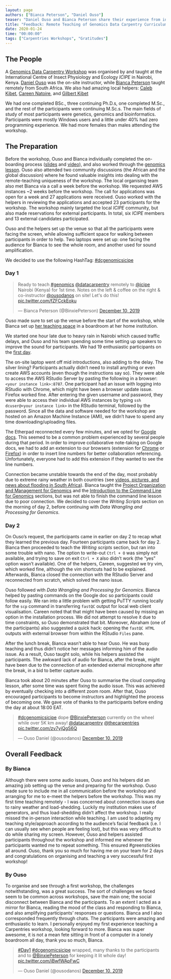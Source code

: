 ```yaml
---
layout: page
authors: ["Bianca Peterson", "Daniel Ouso"]
teaser: "Daniel Ouso and Bianca Peterson share their experience from instructing a Genomics workshop in Nairobi, Kenya in December 2019"
title: "Feedback: Remote Teaching of Genomics Data Carpentry Curriculum"
date: 2020-01-24
time: "00:00:00"
tags: ["Carpentries Workshops", "Gratitudes"]
---
```


## The People

A [Genomics Data Carpentry Workshop](https://mbbu.github.io/2019-12-10_ICIPE_dc/) was organised by and taught at the International Centre of Insect Physiology and Ecology _ICIPE_ in Nairobi, Kenya. [Daniel Ouso](https://twitter.com/ousodanos) was the on-site instructor, while [Bianca Peterson](https://twitter.com/BinxiePeterson) taught remotely from South Africa. We also had amazing local helpers: [Caleb Kibet](https://twitter.com/Calkibet), [Careen Natoire](https://twitter.com/joy_ikunyua), and [Gilbert Kibet](https://twitter.com/KIBETkg)

We had one completed BSc., three continuing Ph.D.s, one completed M.Sc., and the rest of the participants were continuing M.Sc.s. The main fields of study of most participants were genetics, genomics and bioinformatics. Participants were mostly Windows users and a little under 40% had zero programming experience. We had more females than males attending the workshop. 


## The Preparation

Before the workshop, Ouso and Bianca individually completed the on-boarding process ([slides](https://docs.google.com/presentation/d/1fLlT2lPv32DqCFpRPPdHZBNHiQTpK79wd5Z3nsFwL3s/edit#slide=id.p) and [video](https://www.youtube.com/watch?v=zgdutO5tejo)), and also worked through the [genomics lesson](https://datacarpentry.org/genomics-workshop/). Ouso also attended two community discussions (the African and the global discussion) where he found valuable insights into dealing with the remote-teaching uniqueness of the workshop. The local organising team also met Bianca via a call a week before the workshop. We requested AWS instances ~2 weeks before the workshop. The call for applications was open for a week and 27 applications were received. Ouso worked with the helpers in reviewing the applications and accepted 23 participants for the workshop. The workshop mainly targeted the local  _ICIPE_ community, but also made reservations for external participants. In total, six _ICIPE_ members and 13 external candidates participated. 

Ouso and the helpers set up the venue so that all the participants were facing the screen, while allowing sufficient space for walking between participants in order to help. Two laptops were set up: one facing the audience for Bianca to see the whole room, and another used for sound amplification. 

We decided to use the following HashTag: [#dcgenomicsicipe](https://twitter.com/hashtag/dcgenomicsicipe)

### Day 1

<blockquote class="twitter-tweet"><p lang="en" dir="ltr">Ready to teach <a href="https://twitter.com/hashtag/genomics?src=hash&amp;ref_src=twsrc%5Etfw">#genomics</a> <a href="https://twitter.com/datacarpentry?ref_src=twsrc%5Etfw">@datacarpentry</a> remotely to <a href="https://twitter.com/icipe?ref_src=twsrc%5Etfw">@icipe</a> Nairobi (Kenya) for 1st time. Notes on the left &amp; coffee on the right &amp; co-instructor <a href="https://twitter.com/ousodanos?ref_src=twsrc%5Etfw">@ousodanos</a> on site! Let&#39;s do this! <a href="https://t.co/fZFCckEoku">pic.twitter.com/fZFCckEoku</a></p><p>&mdash; Bianca Peterson (@BinxiePeterson) <a href="https://twitter.com/BinxiePeterson/status/1204273059705823234?ref_src=twsrc%5Etfw">December 10, 2019</a></p></blockquote> <script async src="https://platform.twitter.com/widgets.js" charset="utf-8"></script>

Ouso made sure to set up the venue before the start of the workshop, while Bianca set up [her teaching space](https://twitter.com/BinxiePeterson/status/1204273059705823234?s=20) in a boardroom at her home institution. 

We started one hour late due to heavy rain in Nairobi which caused traffic delays, and Ouso and his team spending some time setting up speakers to improve the sound for participants. We had 19 enthusiastic participants on the [first day](https://twitter.com/ousodanos/status/1204411911976042496?s=20). 

The on-site laptop went off mid introductions, also adding to the delay. The silver lining? Participants actually didn’t need to install anything or even create AWS accounts (even though the instructions say so). They were able to access the AWS RStudio Server by pasting the following in a browser:
`<your instance link>:8787`. One participant had an issue with logging into RStudio with Chrome, which might have been a browser update issue. Firefox worked fine. After entering the given username and password, they were able to access their individual AWS instances by typing `ssh dcuser@<your instance link>` in the RStudio terminal, followed by the password. Since all the data and software needed for the workshop are hosted on an Amazon Machine Instance (AMI), we didn’t have to spend any time downloading/uploading files.

The Etherpad reconnected every few minutes, and we opted for [Google docs](https://docs.google.com/document/d/1d1GUfeksB4qn6taicK0-UjPSE3twqk7x5b5dYIrvJeo/edit?usp=sharing). This seemed to be a common problem experienced by several people during that period. In order to improve collaborative note-taking on Google docs, we had to add an extension to our browsers (extension for [Chrome](https://chrome.google.com/webstore/detail/line-numbers-for-google-d/mblodabbcapnkgcfnddfpfaamjckjlik?hl=en) or [Firefox](https://addons.mozilla.org/en-US/firefox/addon/google-docs-line-numbers/)) in order to insert line numbers for better collaboration referencing. Unfortunately, everyone had to add this extension if they wanted to see the line numbers.

Connection became unstable towards the end of the day, most probably due to extreme rainy weather in both countries (see [videos, pictures, and news about flooding in South Africa](https://www.news24.com/SouthAfrica/News/flood-warnings-issued-for-multiple-provinces-as-heavy-rains-wreak-havoc-across-sa-20191210)). Bianca taught the [Project Organization and Management for Genomics](https://datacarpentry.org/organization-genomics) and the [Introduction to the Command Line for Genomics](https://datacarpentry.org/shell-genomics/) sections, but was not able to finish the command line lesson due to poor connection. We decided to cover the _Writing Scripts_ section on the morning of day 2, before continuing with _Data Wrangling and Processing for Genomics_.

### Day 2

On Ouso’s request, the participants came in earlier on day 2 to recap what they learned the previous day. Fourteen participants came back for day 2. Bianca then proceeded to teach the _Writing scripts_ section, but ran into some trouble with nano. The option to write-out `Ctrl + O` was simply not available, and trying to save on exit `Ctrl + X` also didn’t work (the “yes” option wasn’t available). One of the helpers, Careen, suggested we try vim, which worked fine, although the vim shortcuts had to be explained. Afterwards, Bianca closed the connection with the RStudio Server and reconnected from scratch, which solved the nano issue.

Ouso followed with _Data Wrangling and Processing for Genomics_. Bianca helped by pasting commands on the Google doc so participants could follow easily. We ran into a little problem with getting PuTTY running locally for the `scp` command in transferring `fastQC` output for local web client visualisation. Careen noted that that might have been caused by missing an option in the installation process. We did not attempt to resolve it due to time constraints, so Ouso demonstrated that bit. Moreover, Abraham (one of the participants) also suggested a quick hack: opening the `fastQC HTML` outputs with external browser from within the RStudio `Files` pane.

After the lunch break, Bianca wasn’t able to hear Ouso. He was busy teaching and thus didn’t notice her messages informing him of the audio issue. As a result, Ouso taught solo, while his helpers assisted the participants. The awkward lack of audio for Bianca, after the break, might have been due to the connection of an extended external microphone after the break, in a bid to better capture audio.

Bianca took about 20 minutes after Ouso to summarise the cloud computing lesson, after some time was spent fixing the audio issue. This was achieved by eventually checking into a different zoom room. After that, Ouso encouraged participants to become instructors and highlighted the process of becoming one. We gave vote of thanks to the participants before ending the day at about 18:00 EAT.

<blockquote class="twitter-tweet"><p lang="en" dir="ltr"><a href="https://twitter.com/hashtag/dcgenomicsicipe?src=hash&amp;ref_src=twsrc%5Etfw">#dcgenomicsicipe</a> dope <a href="https://twitter.com/BinxiePeterson?ref_src=twsrc%5Etfw">@BinxiePeterson</a> currently on the wheel while over 5K km away! <a href="https://twitter.com/datacarpentry?ref_src=twsrc%5Etfw">@datacarpentry</a> <a href="https://twitter.com/thecarpentries?ref_src=twsrc%5Etfw">@thecarpentries</a> <a href="https://t.co/zv7yjQgS6Q">pic.twitter.com/zv7yjQgS6Q</a></p><p>&mdash; Ouso Daniel (@ousodanos) <a href="https://twitter.com/ousodanos/status/1204312145732739072?ref_src=twsrc%5Etfw">December 10, 2019</a></p></blockquote> <script async src="https://platform.twitter.com/widgets.js" charset="utf-8"></script>

## Overall Feedback

### By Bianca

Although there were some audio issues, Ouso and his helpers did an amazing job setting up the venue and preparing for the workshop. Ouso made sure to include me in all communication before the workshop and arranging for me to e-meet the helpers before the workshop. This was my first time teaching remotely - I was concerned about connection issues due to rainy weather and load-shedding. Luckily my institution makes use of generators, and thus load-shedding didn’t affect the workshop. I really missed the in-person interaction while teaching. I am used to adapting my teaching style/approach according to the audience’s facial feedback (i.e. I can usually see when people are feeling lost), but this was very difficult to do while sharing my screen. However, Ouso and helpers assisted participants throughout the workshop and informed me whenever the participants wanted me to repeat something. This ensured #greenstickies all around. Ouso, thank you so much for having me on your team for 2 days and congratulations on organising and teaching a very successful first workshop!

### By Ouso

To organise and see through a first workshop, the challenges notwithstanding, was a great success. The sort of challenges we faced seem to be common across workshops, save the main one; the social disconnect between Bianca and the participants. To an extent I acted as a mirror for Bianca, reading the mood of the class and responding to Bianca, and also amplifying participants’ responses or questions. Bianca and I also corresponded frequently through chats. The participants were amazing and enthusiastic to learn. I personally enjoyed my first experience teaching a Carpentries workshop, looking forward to more. Bianca was super awesome, it is not a mean fete sitting in front of a computer in a lonely boardroom all day, thank you so much, Bianca.

<blockquote class="twitter-tweet"><p lang="en" dir="ltr"><a href="https://twitter.com/hashtag/Day1?src=hash&amp;ref_src=twsrc%5Etfw">#Day1</a> <a href="https://twitter.com/hashtag/dcgenomicsicipe?src=hash&amp;ref_src=twsrc%5Etfw">#dcgenomicsicipe</a> wrapped, many thanks to the participants and to <a href="https://twitter.com/BinxiePeterson?ref_src=twsrc%5Etfw">@BinxiePeterson</a> for keeping it lit whole day! <a href="https://t.co/iBwfWApFwC">pic.twitter.com/iBwfWApFwC</a></p><p>&mdash; Ouso Daniel (@ousodanos) <a href="https://twitter.com/ousodanos/status/1204411911976042496?ref_src=twsrc%5Etfw">December 10, 2019</a></p></blockquote> <script async src="https://platform.twitter.com/widgets.js" charset="utf-8"></script>
